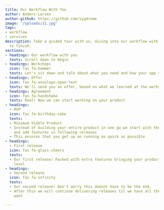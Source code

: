 ```yaml
---
title: Our Workflow With You
author: Anders Larsen
author-github: https://github.com/sygdrome
image: "/uploads/11.jpg"
tags:
- workflow
- services
description: Take a guided tour with us, diving into our workflow with you, from start
  to finish.
sections:
- headings: Our workflow with you
  texts: Scroll down to begin
- headings: Workshops
  icon: fas fa-hammer
  texts: Let's sit down and talk about what you need and how your app should look
- headings: Offer
  icon: fas fa-envelope-open-text
  texts: We'll send you an offer, based on what we learned at the workshop
- headings: Agreement
  icon: fas fa-handshake
  texts: Deal! Now we can start working on your product
- headings:
  - MVP
  icon: fas fa-birthday-cake
  texts:
  - Minimum Viable Product
  - Instead of building your entire product in one go we start with the fundementals
    and add features in following releases
  - This ensures that you get up an running as quick as possible
- headings:
  - First release
  icon: fas fa-glass-cheers
  texts:
  - Our first release! Packed with extra features bringing your product to the next
    level
- headings:
  - Second release
  icon: fas fa-infinity
  texts:
  - Our second release! Don't worry this doesnt have to be the end.
  - After this we will continue delivering releases til we have all the features you
    want

---
```


